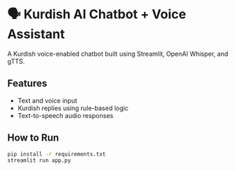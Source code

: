 # 🗣 Kurdish AI Chatbot + Voice Assistant

A Kurdish voice-enabled chatbot built using Streamlit, OpenAI Whisper, and gTTS.

## Features
- Text and voice input
- Kurdish replies using rule-based logic
- Text-to-speech audio responses

## How to Run

```bash
pip install -r requirements.txt
streamlit run app.py
